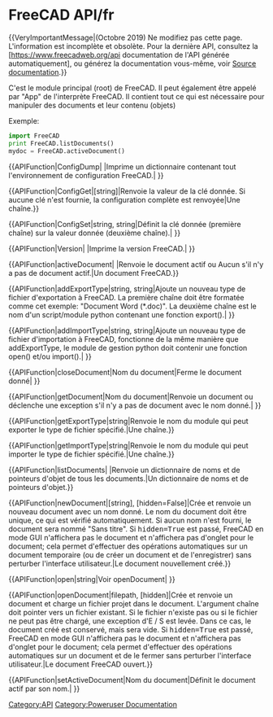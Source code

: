# FreeCAD API/fr

 {{VeryImportantMessage|(Octobre 2019) Ne modifiez pas cette page. L'information est incomplète et obsolète. Pour la dernière API, consultez la [https://www.freecadweb.org/api documentation de l'API générée automatiquement], ou générez la documentation vous-même, voir [Source documentation](Source_documentation/fr.md).}}

C\'est le module principal (root) de FreeCAD. Il peut également être appelé par \"App\" de l\'interprète FreeCAD. Il contient tout ce qui est nécessaire pour manipuler des documents et leur contenu (objets)

Exemple: 
```python
import FreeCAD
print FreeCAD.listDocuments()
mydoc = FreeCAD.activeDocument()
```


{{APIFunction|ConfigDump| |Imprime un dictionnaire contenant tout l'environnement de configuration FreeCAD.| }}


{{APIFunction|ConfigGet|[string]|Renvoie la valeur de la clé donnée. Si aucune clé n'est fournie, la configuration complète est renvoyée|Une chaîne.}}


{{APIFunction|ConfigSet|string, string|Définit la clé donnée (première chaîne) sur la valeur donnée (deuxième chaîne).| }}


{{APIFunction|Version| |Imprime la version FreeCAD.| }}


{{APIFunction|activeDocument| |Renvoie le document actif ou Aucun s'il n'y a pas de document actif.|Un document FreeCAD.}}


{{APIFunction|addExportType|string, string|Ajoute un nouveau type de fichier d'exportation à FreeCAD. La première chaîne doit être formatée comme cet exemple: "Document Word (*.doc)". La deuxième chaîne est le nom d'un script/module python contenant une fonction export().| }}


{{APIFunction|addImportType|string, string|Ajoute un nouveau type de fichier d'importation à FreeCAD, fonctionne de la même manière que addExportType, le module de gestion python doit contenir une fonction open() et/ou import().| }}


{{APIFunction|closeDocument|Nom du document|Ferme le document donné| }}


{{APIFunction|getDocument|Nom du document|Renvoie un document ou déclenche une exception s'il n'y a pas de document avec le nom donné.| }}


{{APIFunction|getExportType|string|Renvoie le nom du module qui peut exporter le type de fichier spécifié.|Une chaîne.}}


{{APIFunction|getImportType|string|Renvoie le nom du module qui peut importer le type de fichier spécifié.|Une chaîne.}}


{{APIFunction|listDocuments| |Renvoie un dictionnaire de noms et de pointeurs d'objet de tous les documents.|Un dictionnaire de noms et de pointeurs d'objet.}}


{{APIFunction|newDocument|[string], [hidden<nowiki>=</nowiki>False]|Crée et renvoie un nouveau document avec un nom donné. Le nom du document doit être unique, ce qui est vérifié automatiquement. Si aucun nom n'est fourni, le document sera nommé "Sans titre". Si <tt>hidden<nowiki>=</nowiki>True</tt> est passé, FreeCAD en mode GUI n'affichera pas le document et n'affichera pas d'onglet pour le document; cela permet d'effectuer des opérations automatiques sur un document temporaire (ou de créer un document et de l'enregistrer) sans perturber l'interface utilisateur.|Le document nouvellement créé.}}


{{APIFunction|open|string|Voir openDocument| }}


{{APIFunction|openDocument|filepath, [hidden]|Crée et renvoie un document et charge un fichier projet dans le document. L'argument chaîne doit pointer vers un fichier existant. Si le fichier n'existe pas ou si le fichier ne peut pas être chargé, une exception d'E / S est levée. Dans ce cas, le document créé est conservé, mais sera vide. Si <tt>hidden<nowiki>=</nowiki>True</tt> est passé, FreeCAD en mode GUI n'affichera pas le document et n'affichera pas d'onglet pour le document; cela permet d'effectuer des opérations automatiques sur un document et de le fermer sans perturber l'interface utilisateur.|Le document FreeCAD ouvert.}}


{{APIFunction|setActiveDocument|Nom du document|Définit le document actif par son nom.| }}


 

[Category:API](Category:API.md) [Category:Poweruser Documentation](Category:Poweruser_Documentation.md)
